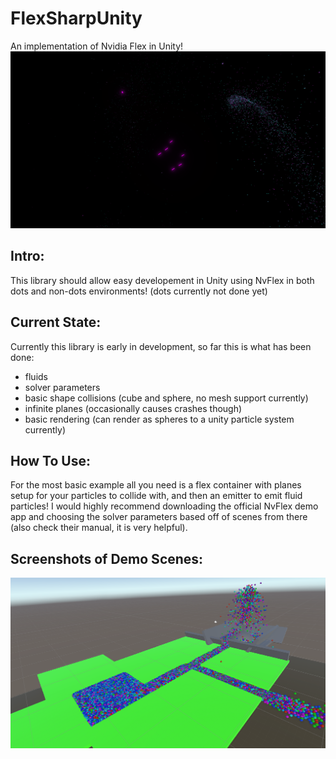 # FlexSharpUnity
An implementation of Nvidia Flex in Unity!
![space, with fluid](https://github.com/coolcatcoder/FlexSharpUnity/blob/main/Images(github)/space_scene.png)

## Intro:
This library should allow easy developement in Unity using NvFlex in both dots and non-dots environments! (dots currently not done yet)

## Current State:
Currently this library is early in development, so far this is what has been done:
- fluids
- solver parameters
- basic shape collisions (cube and sphere, no mesh support currently)
- infinite planes (occasionally causes crashes though)
- basic rendering (can render as spheres to a unity particle system currently)

## How To Use:

For the most basic example all you need is a flex container with planes setup for your particles to collide with, and then an emitter to emit fluid particles!
I would highly recommend downloading the official NvFlex demo app and choosing the solver parameters based off of scenes from there (also check their manual, it is very helpful).

## Screenshots of Demo Scenes:

![rainbow pond](https://github.com/coolcatcoder/FlexSharpUnity/blob/main/Images(github)/pond_scene_rainbow.png)
